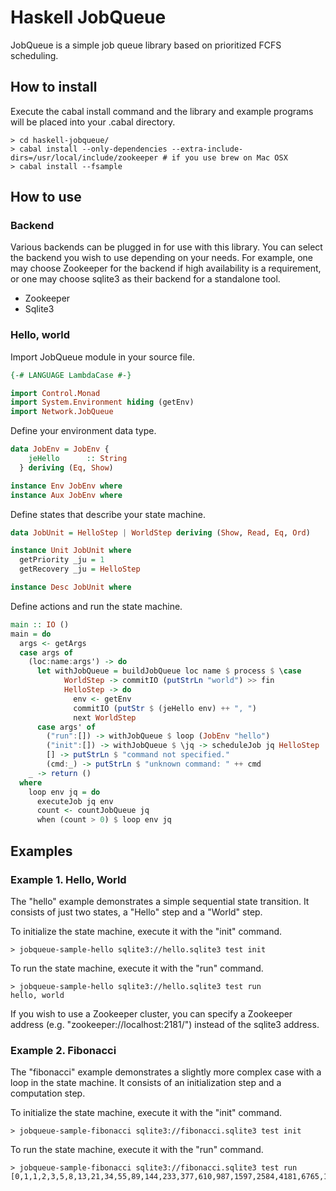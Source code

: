 
Haskell JobQueue
================

JobQueue is a simple job queue library based on prioritized FCFS scheduling.

How to install
--------------

Execute the cabal install command and the library and example programs will be placed into your .cabal directory.

    > cd haskell-jobqueue/
    > cabal install --only-dependencies --extra-include-dirs=/usr/local/include/zookeeper # if you use brew on Mac OSX
    > cabal install --fsample

How to use
----------

### Backend

Various backends can be plugged in for use with this library. You can select the backend you wish to use depending on your needs. For example, one may choose Zookeeper for the backend if high availability is a requirement, or one may choose sqlite3 as their backend for a standalone tool.

* Zookeeper
* Sqlite3

### Hello, world

Import JobQueue module in your source file.

```haskell
{-# LANGUAGE LambdaCase #-}

import Control.Monad
import System.Environment hiding (getEnv)
import Network.JobQueue
```

Define your environment data type.

```haskell
data JobEnv = JobEnv {
    jeHello      :: String
  } deriving (Eq, Show)

instance Env JobEnv where
instance Aux JobEnv where
```

Define states that describe your state machine.

```haskell
data JobUnit = HelloStep | WorldStep deriving (Show, Read, Eq, Ord)

instance Unit JobUnit where
  getPriority _ju = 1
  getRecovery _ju = HelloStep

instance Desc JobUnit where
```

Define actions and run the state machine.

```haskell
main :: IO ()
main = do
  args <- getArgs
  case args of
    (loc:name:args') -> do
      let withJobQueue = buildJobQueue loc name $ process $ \case
            WorldStep -> commitIO (putStrLn "world") >> fin
            HelloStep -> do
              env <- getEnv
              commitIO (putStr $ (jeHello env) ++ ", ")
              next WorldStep
      case args' of
        ("run":[]) -> withJobQueue $ loop (JobEnv "hello")
        ("init":[]) -> withJobQueue $ \jq -> scheduleJob jq HelloStep
        [] -> putStrLn $ "command not specified."
        (cmd:_) -> putStrLn $ "unknown command: " ++ cmd
    _ -> return ()
  where
    loop env jq = do
      executeJob jq env
      count <- countJobQueue jq
      when (count > 0) $ loop env jq
```

Examples
--------

### Example 1. Hello, World

The "hello" example demonstrates a simple sequential state transition. It consists of just two states, a "Hello" step and a "World" step.

To initialize the state machine, execute it with the "init" command.

    > jobqueue-sample-hello sqlite3://hello.sqlite3 test init

To run the state machine, execute it with the "run" command.

    > jobqueue-sample-hello sqlite3://hello.sqlite3 test run
    hello, world

If you wish to use a Zookeeper cluster, you can specify a Zookeeper address (e.g.  "zookeeper://localhost:2181/") instead of the sqlite3 address.

### Example 2. Fibonacci

The "fibonacci" example demonstrates a slightly more complex case with a loop in the state machine. It consists of an initialization step and a computation step.

To initialize the state machine, execute it with the "init" command.

    > jobqueue-sample-fibonacci sqlite3://fibonacci.sqlite3 test init

To run the state machine, execute it with the "run" command.

    > jobqueue-sample-fibonacci sqlite3://fibonacci.sqlite3 test run
    [0,1,1,2,3,5,8,13,21,34,55,89,144,233,377,610,987,1597,2584,4181,6765,10946,17711,28657,46368,75025,121393,196418,317811,514229,832040,1346269,2178309,3524578,5702887,9227465,14930352,24157817,39088169,63245986,102334155,165580141,267914296,433494437,701408733,1134903170,1836311903,2971215073,4807526976,7778742049,12586269025,20365011074,32951280099,53316291173,86267571272,139583862445,225851433717,365435296162,591286729879,956722026041,1548008755920,2504730781961,4052739537881,6557470319842,10610209857723,17167680177565,27777890035288,44945570212853,72723460248141,117669030460994,190392490709135,308061521170129,498454011879264,806515533049393,1304969544928657,2111485077978050,3416454622906707,5527939700884757,8944394323791464,14472334024676221,23416728348467685,37889062373143906,61305790721611591,99194853094755497,160500643816367088,259695496911122585,420196140727489673,679891637638612258,1100087778366101931,1779979416004714189,2880067194370816120,4660046610375530309,7540113804746346429,12200160415121876738,19740274219868223167,31940434634990099905,51680708854858323072,83621143489848422977,135301852344706746049,218922995834555169026,354224848179261915075]


